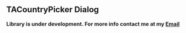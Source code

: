## TACountryPicker Dialog

**Library is under development. For more info contact me at my [Email](mailto:akshaysunilmasram@yahoo.com)**
